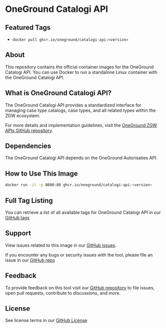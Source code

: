 # OneGround Catalogi API

## Featured Tags

- ```docker pull ghcr.io/oneground/catalogi-api:<version>```

## About

This repository contains the official container images for the OneGround Catalogi API. You can use Docker to run a standalone Linux container with the OneGround Catalogi API.

## What is OneGround Catalogi API?

The OneGround Catalogi API provides a standardized interface for managing case type catalogs, case types, and all related types within the ZGW ecosystem.

For more details and implementation guidelines, visit the [OneGround ZGW APIs GitHub repository](https://github.com/OneGround/ZGW-APIs).

## Dependencies

The OneGround Catalogi API depends on the OneGround Autorisaties API.

## How to Use This Image

```bash
docker run -it -p 8080:80 ghcr.io/oneground/catalogi-api:<version>
```

## Full Tag Listing

You can retrieve a list of all available tags for OneGround Catalogi API in our [GitHub tags](https://github.com/OneGround/ZGW-APIs/tags)

## Support

View issues related to this image in our [GitHub issues](https://github.com/OneGround/ZGW-APIs/issues).

If you encounter any bugs or security issues with the tool, please file an issue in our [GitHub repo](https://github.com/OneGround/ZGW-APIs/issues/new/choose)

## Feedback

To provide feedback on this tool visit our [GitHub repository](https://github.com/OneGround/ZGW-APIs) to file issues, open pull requests, contribute to discussions, and more.

## License

See license terms in our [GitHub License](https://github.com/OneGround/ZGW-APIs/blob/main/LICENSE)
